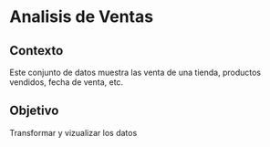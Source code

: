 # Analisis de Ventas

## Contexto
Este conjunto de datos muestra las venta de una tienda, productos vendidos, fecha de venta, etc.


## Objetivo
Transformar y vizualizar los datos
